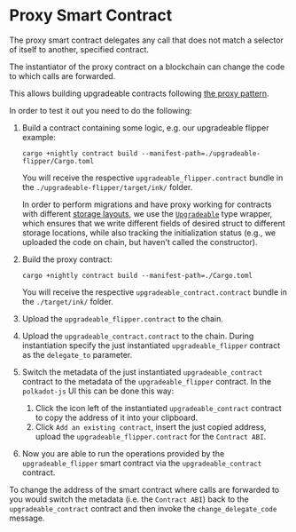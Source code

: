 # Proxy Smart Contract

The proxy smart contract delegates any call that does not match a
selector of itself to another, specified contract.

The instantiator of the proxy contract on a blockchain can change
the code to which calls are forwarded.

This allows building upgradeable contracts following [the proxy pattern](https://docs.openzeppelin.com/upgrades-plugins/1.x/proxies).

In order to test it out you need to do the following:

1. Build a contract containing some logic, e.g. our upgradeable flipper example:
   ```
   cargo +nightly contract build --manifest-path=./upgradeable-flipper/Cargo.toml
   ```
   You will receive the respective `upgradeable_flipper.contract` bundle in the
   `./upgradeable-flipper/target/ink/` folder.

   In order to perform migrations and have proxy working for contracts with different
   [storage layouts](https://paritytech.github.io/ink-docs/datastructures/spread-storage-layout),
   we use the [`Upgradeable`](upgradeable-flipper/upgradeable.rs) type
   wrapper, which ensures that we write different fields of desired struct to different
   storage locations, while also tracking the initialization status (e.g., we uploaded
   the code on chain, but haven't called the constructor).

1. Build the proxy contract:
   ```
   cargo +nightly contract build --manifest-path=./Cargo.toml
   ```
   You will receive the respective `upgradeable_contract.contract` bundle
   in the `./target/ink/` folder.
1. Upload the `upgradeable_flipper.contract` to the chain.
1. Upload the `upgradeable_contract.contract` to the chain. During instantiation
   specify the just instantiated `upgradeable_flipper` contract as the `delegate_to` parameter.
1. Switch the metadata of the just instantiated `upgradeable_contract` contract to the
   metadata of the `upgradeable_flipper` contract. In the `polkadot-js` UI this can be
   done this way:
   1. Click the icon left of the instantiated `upgradeable_contract` contract to copy the
      address of it into your clipboard.
   1. Click `Add an existing contract`, insert the just copied address, upload the
      `upgradeable_flipper.contract` for the `Contract ABI`.
1. Now you are able to run the operations provided by the `upgradeable_flipper` smart
   contract via the `upgradeable_contract` contract.

To change the address of the smart contract where calls are forwarded to you would
switch the metadata (i.e. the `Contract ABI`) back to the `upgradeable_contract` contract
and then invoke the `change_delegate_code` message.

